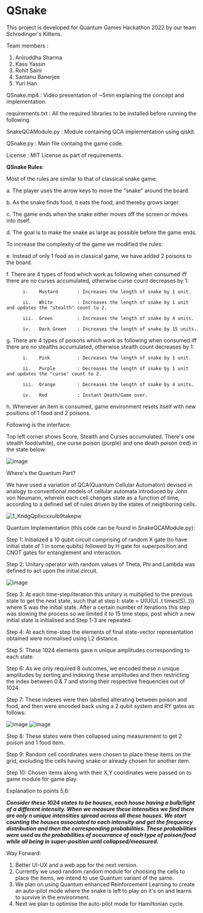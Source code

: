 # QSnake
This project is developed for Quantum Games Hackathon 2022 by our team Schrodinger's Kittens.

Team members :
  1. Aniruddha Sharma
  2. Kass Yassin
  3. Rohit Saini
  4. Santanu Banerjee
  5. Yuri Han

QSnake.mp4        : Video presentation of ~5min explaining the concept and implementation.

requirements.txt  : All the required libraries to be installed before running the following.

SnakeQCAModule.py : Module containing QCA implementation using qiskit.

QSnake.py         : Main file containg the game code.

License           : MIT License as part of requirements.

**QSnake Rules**:

Most of the rules are similar to that of classical snake game:

  a. The player uses the arrow keys to move the "snake" around the board.

  b. As the snake finds food, it eats the food, and thereby grows larger.

  c. The game ends when the snake either moves off the screen or moves into itself.

  d. The goal is to make the snake as large as possible before the game ends.

To increase the complexity of the game we modified the rules:

  e. Instead of only 1 food as in classical game, we have added 2 poisons to the board.

  f. There are 4 types of food which work as following when consumed iff there are no curses accumulated, otherwise curse count decreases by 1:

          i.    Mustard       : Increases the length of snake by 1 unit.
          
          ii.   White         : Increases the length of snake by 1 unit and updates the "stealth" count to 2.
          
          iii.  Green         : Increases the length of snake by 4 units.
          
          iv.   Dark Green    : Increases the length of snake by 15 units.
          
  g. There are 4 types of poisons which work as following when consumed iff there are no stealths accumulated, otherwise stealth count decreases by 1:
 
          i.    Pink          : Decreases the length of snake by 1 unit.
          
          ii.   Purple        : Decreases the length of snake by 1 unit and updates the "curse" count to 2.
          
          iii.  Orange        : Decreases the length of snake by 4 units.
          
          iv.   Red           : Instant Death/Game over.
          
  h. Whenever an item is consumed, game environment resets itself with new positions of 1 food and 2 poisons.

Following is the interface:

  Top left corner shows Score, Stealth and Curses accumulated.
  There's one stealth food(white), one curse poison (purple) and one death poison (red) in the state below.
  
![image](https://user-images.githubusercontent.com/56411951/193431319-45024466-967c-41c6-89e8-5ded30641b1a.png)


Where's the Quantum Part?

  We have used a variation of QCA(Quantum Cellular Automaton) devised in analogy to conventional models of cellular automata introduced by John von Neumann, wherein
  each cell changes state as a function of time, according to a defined set of rules driven by the states of neighboring cells. 
  
  ![1_KndgQpIlxcxxuIb9takepw](https://user-images.githubusercontent.com/56411951/193433968-a18c0ad2-cefb-4f3c-85f3-67543ce4441c.gif)

Quantum Implementation (this code can be found in SnakeQCAModule.py):

  Step 1: Initialized a 10 qubit circuit comprising of random X gate (to have initial state of 1 in some qubits) followed by H gate for superposition and CNOT gates for entanglement and interaction.
  
  Step 2: Unitary operator with random values of Theta, Phi and Lambda was defined to act upon the initial circuit.
  
  ![image](https://user-images.githubusercontent.com/56411951/193432248-f30d5d0b-e0ff-4d3c-86e5-0241330be36c.png)

  
  Step 3: At each time-step/iteration this unitary is multiplied to the previous state to get the next state, such that at step t: state = U(U(U(..t times(S)..))) where S was the initial state. After a certain number of iterations this step was slowing the process so we limited it to 15 time steps, post which a new initial state is initialised and Step 1-3 are repeated.
  
  Step 4: At each time-step the elements of final state-vector representation obtained were normalised using L2 distance.
  
  Step 5: These 1024 elements gave n unique amplitudes corresponding to each state.
  
  Step 6: As we only required 8 outcomes, we encoded these n unique amplitudes by sorting and indexing these amplitudes and then restricting the index between 0 & 7 and storing their respective frequencies out of 1024.
  
  Step 7: These indexes were then labelled alterating between poison and food, and then were encoded back using a 2 qubit system and RY gates as follows:
  
  ![image](https://user-images.githubusercontent.com/56411951/193432260-43ee345f-dc57-413a-923a-38bbf6afa56c.png)
  ![image](https://user-images.githubusercontent.com/56411951/193432270-1235293c-885f-4dd1-9e3e-9fe5a98347ab.png)

  Step 8: These states were then collapsed using measurement to get 2 poison and 1 food item.
  
  Step 9: Random cell coordinates were chosen to place these items on the grid, excluding the cells having snake or already chosen for another item.
  
  Step 10: Chosen items along with their X,Y coordinates were passed on to game module for game play.
  
Explanation to points 5,6:

  _**Consider these 1024 states to be houses, each house having a bulb/light of a different intensity. When we measure these intensities we find there are only n unique intensities spread across all these houses. We start counting the houses associated to each intensity and get the frequency distribution and then the corresponding probabilities. These probabilities were used as the probabilities of occurrance of each type of poison/food while all being in super-position until collapsed/measured.**_
  

Way Forward:

1. Better UI-UX and a web app for the next version.
2. Currently we used random.random module for choosing the cells to place the items, we intend to use Quantum variant of the same.
3. We plan on using Quantum enhanced Reinforcement Learning to create an auto-pilot mode where the snake is left to play on it's on and learns to survive in the environment.
4. Next we plan to optimise the auto-pilot mode for Hamiltonian cycle.
